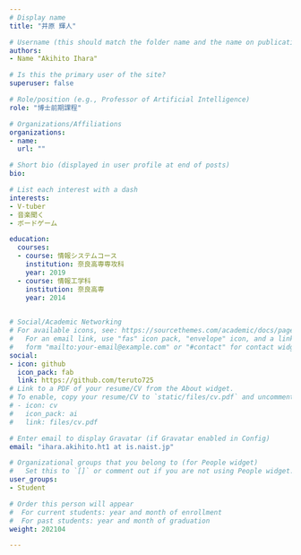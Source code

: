 ```yaml
---
# Display name
title: "井原 輝人"

# Username (this should match the folder name and the name on publications)
authors:
- Name "Akihito Ihara"

# Is this the primary user of the site?
superuser: false

# Role/position (e.g., Professor of Artificial Intelligence)
role: "博士前期課程"

# Organizations/Affiliations
organizations:
- name: 
  url: ""

# Short bio (displayed in user profile at end of posts)
bio: 

# List each interest with a dash
interests:
- V-tuber
- 音楽聞く
- ボードゲーム

education:
  courses:
  - course: 情報システムコース
    institution: 奈良高専専攻科
    year: 2019
  - course: 情報工学科
    institution: 奈良高専
    year: 2014
  

# Social/Academic Networking
# For available icons, see: https://sourcethemes.com/academic/docs/page-builder/#icons
#   For an email link, use "fas" icon pack, "envelope" icon, and a link in the
#   form "mailto:your-email@example.com" or "#contact" for contact widget.
social:
- icon: github
  icon_pack: fab
  link: https://github.com/teruto725
# Link to a PDF of your resume/CV from the About widget.
# To enable, copy your resume/CV to `static/files/cv.pdf` and uncomment the lines below.
# - icon: cv
#   icon_pack: ai
#   link: files/cv.pdf

# Enter email to display Gravatar (if Gravatar enabled in Config)
email: "ihara.akihito.ht1 at is.naist.jp"

# Organizational groups that you belong to (for People widget)
#   Set this to `[]` or comment out if you are not using People widget.
user_groups:
- Student

# Order this person will appear
#  For current students: year and month of enrollment
#  For past students: year and month of graduation
weight: 202104

---
```

